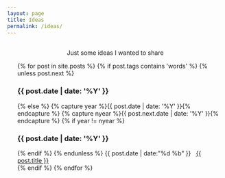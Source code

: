 ```yaml
---
layout: page
title: Ideas
permalink: /ideas/
---
```

<br>
<div align="center"> Just some ideas I wanted to share </div>

<ul>
{% for post in site.posts %}
  {% if post.tags contains 'words' %}
    {% unless post.next %}
      <h3>{{ post.date | date: '%Y' }}</h3>
    {% else %}
      {% capture year %}{{ post.date | date: '%Y' }}{% endcapture %}
      {% capture nyear %}{{ post.next.date | date: '%Y' }}{% endcapture %}
      {% if year != nyear %}
        <br>
        <h3>{{ post.date | date: '%Y' }}</h3>
      {% endif %}
    {% endunless %}
    <time>{{ post.date | date:"%d %b" }}</time>&nbsp;&nbsp;&nbsp;<a href="{{ post.url }}">{{ post.title }}</a><br>
  {% endif %}
{% endfor %}

</ul>
